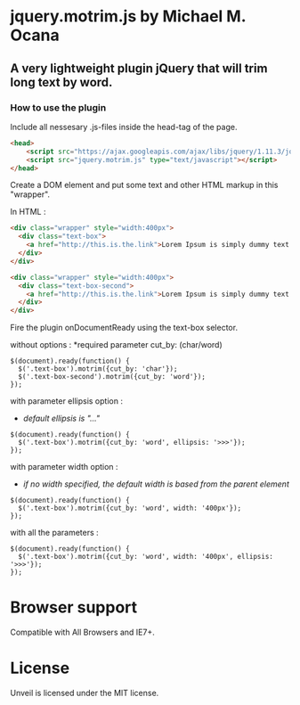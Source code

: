 # jquery.motrim.js by Michael M. Ocana

## A very lightweight plugin jQuery that will trim long text by word.

### How to use the plugin
Include all nessesary .js-files inside the head-tag of the page.

```html
<head>
    <script src="https://ajax.googleapis.com/ajax/libs/jquery/1.11.3/jquery.min.js"></script>
    <script src="jquery.motrim.js" type="text/javascript"></script>
</head>
```

Create a DOM element and put some text and other HTML markup in this "wrapper".

In HTML :

```html
<div class="wrapper" style="width:400px">
  <div class="text-box">
    <a href="http://this.is.the.link">Lorem Ipsum is simply dummy text of the printing and typesetting</a>
  </div>
</div>

<div class="wrapper" style="width:400px">
  <div class="text-box-second">
    <a href="http://this.is.the.link">Lorem Ipsum is simply dummy text of the printing and typesetting</a>
  </div>
</div>
```

Fire the plugin onDocumentReady using the text-box selector.

without options :
*required parameter cut_by: (char/word)
```
$(document).ready(function() {
  $('.text-box').motrim({cut_by: 'char'});
  $('.text-box-second').motrim({cut_by: 'word'});
});
```

with parameter ellipsis option :
- *default ellipsis is "..."*
```
$(document).ready(function() {
  $('.text-box').motrim({cut_by: 'word', ellipsis: '>>>'});
});
```

with parameter width option :
- *if no width specified, the default width is based from the parent element*
```
$(document).ready(function() {
  $('.text-box').motrim({cut_by: 'word', width: '400px'});
});
```

with all the parameters :
```
$(document).ready(function() {
  $('.text-box').motrim({cut_by: 'word', width: '400px', ellipsis: '>>>'});
});
```

# Browser support

Compatible with All Browsers and IE7+.

# License

Unveil is licensed under the MIT license.
